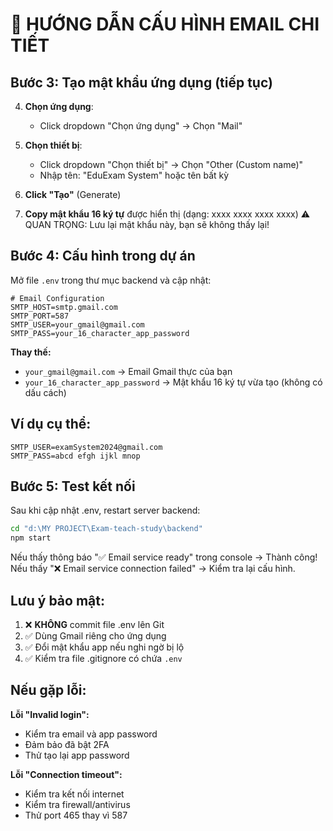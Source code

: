 # 📧 HƯỚNG DẪN CẤU HÌNH EMAIL CHI TIẾT

## Bước 3: Tạo mật khẩu ứng dụng (tiếp tục)

4. **Chọn ứng dụng**: 
   - Click dropdown "Chọn ứng dụng" → Chọn "Mail"
   
5. **Chọn thiết bị**:
   - Click dropdown "Chọn thiết bị" → Chọn "Other (Custom name)"
   - Nhập tên: "EduExam System" hoặc tên bất kỳ

6. **Click "Tạo"** (Generate)

7. **Copy mật khẩu 16 ký tự** được hiển thị (dạng: xxxx xxxx xxxx xxxx)
   ⚠️ QUAN TRỌNG: Lưu lại mật khẩu này, bạn sẽ không thấy lại!

## Bước 4: Cấu hình trong dự án

Mở file `.env` trong thư mục backend và cập nhật:

```env
# Email Configuration
SMTP_HOST=smtp.gmail.com
SMTP_PORT=587
SMTP_USER=your_gmail@gmail.com
SMTP_PASS=your_16_character_app_password
```

**Thay thế:**
- `your_gmail@gmail.com` → Email Gmail thực của bạn
- `your_16_character_app_password` → Mật khẩu 16 ký tự vừa tạo (không có dấu cách)

## Ví dụ cụ thể:

```env
SMTP_USER=examSystem2024@gmail.com
SMTP_PASS=abcd efgh ijkl mnop
```

## Bước 5: Test kết nối

Sau khi cập nhật .env, restart server backend:
```bash
cd "d:\MY PROJECT\Exam-teach-study\backend"
npm start
```

Nếu thấy thông báo "✅ Email service ready" trong console → Thành công!
Nếu thấy "❌ Email service connection failed" → Kiểm tra lại cấu hình.

## Lưu ý bảo mật:

1. ❌ **KHÔNG** commit file .env lên Git
2. ✅ Dùng Gmail riêng cho ứng dụng
3. ✅ Đổi mật khẩu app nếu nghi ngờ bị lộ
4. ✅ Kiểm tra file .gitignore có chứa `.env`

## Nếu gặp lỗi:

**Lỗi "Invalid login":**
- Kiểm tra email và app password
- Đảm bảo đã bật 2FA
- Thử tạo lại app password

**Lỗi "Connection timeout":**
- Kiểm tra kết nối internet
- Kiểm tra firewall/antivirus
- Thử port 465 thay vì 587
